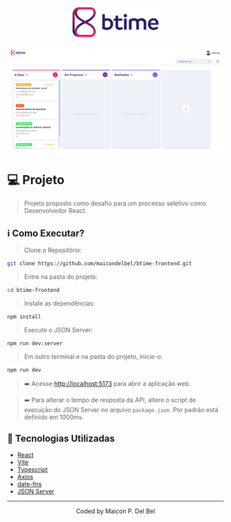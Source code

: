 <h1 align="center">
  <img alt="BTime" title="BTime" src="src/assets/logo-btime.svg" width="200px"  />
</h1>

![Layout do eduick](.github/cover.png)

# 💻 Projeto
> Projeto proposto como desafio para um processo seletivo como Desenvolvedor React.


## ℹ️ Como Executar?

> Clone o Repositório:

```bash
git clone https://github.com/maicondelbel/btime-frontend.git
```

> Entre na pasta do projeto:

```bash
cd btime-frontend
```

> Instale as dependências:

```bash
npm install
```

> Execute o JSON Server:

```bash
npm run dev:server
```

> Em outro terminal e na pasta do projeto, inicie-o:

```bash
npm run dev
```

> ➡️ Acesse [http://localhost:5173](http://localhost:5173) para abrir a aplicação web.

> ➡️ Para alterar o tempo de resposta da API, altere o script de execução do JSON Server no arquivo ```package.json```.
Por padrão está definido em 1000ms.

## 🚀 Tecnologias Utilizadas

- [React](https://react.dev/)
- [Vite](https://vitejs.dev/)
- [Typescript](https://www.typescriptlang.org/)
- [Axios](https://axios-http.com/ptbr/docs/intro)
- [date-fns](https://date-fns.org/)
- [JSON Server](https://github.com/typicode/json-server)

---
<p align="center">Coded by Maicon P. Del Bel</p>